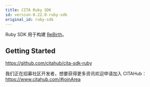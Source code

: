 ```yaml
---
title: CITA Ruby SDK
id: version-0.22.0-ruby-sdk
original_id: ruby-sdk
---
```


Ruby SDK 用于构建 [ReBirth](https://github.com/citahub/re-birth)。

## Getting Started

https://github.com/citahub/cita-sdk-ruby

我们正在招募社区开发者，想要获得更多资讯欢迎申请加入 CITAHub：https://www.citahub.com/#joinArea
